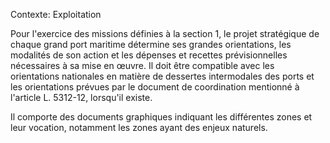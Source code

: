 Contexte: Exploitation

Pour l'exercice des missions définies à la section 1, le projet stratégique de chaque grand port maritime détermine ses grandes orientations, les modalités de son action et les dépenses et recettes prévisionnelles nécessaires à sa mise en œuvre. Il doit être compatible avec les orientations nationales en matière de dessertes intermodales des ports et les orientations prévues par le document de coordination mentionné à l'article L. 5312-12, lorsqu'il existe.

Il comporte des documents graphiques indiquant les différentes zones et leur vocation, notamment les zones ayant des enjeux naturels.
